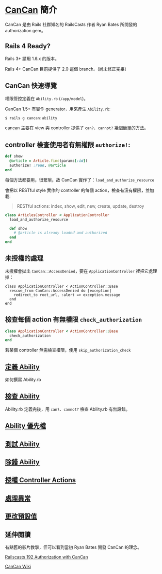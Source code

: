 # [CanCan](https://github.com/ryanb/cancan) 簡介

CanCan 是由 Rails 社群知名的 RailsCasts 作者 Ryan Bates 所開發的 authorization gem。

## Rails 4 Ready?

Rails 3+ 請用 1.6.x 的版本。

Rails 4+ CanCan 目前提供了 2.0 這個 branch。(尚未修正完畢）

## CanCan 快速導覽

權限管控定義在 `Ability.rb` (`/app/model`)。

CanCan 1.5+ 有實作 generator，用來產生 `Ability.rb`:

```bash
$ rails g cancan:ability
```

cancan 主要在 view 與 controller 提供了 `can?`、`cannot?` 幾個簡單的方法。

## controller 檢查使用者有無權限 `authorize!`:

```ruby
def show
  @article = Article.find(params[:id])
  authorize! :read, @article
end
```

每個方法都要用，很繁瑣，故 CanCan 實作了：`load_and_authorize_resource`

會把以 RESTful style 實作的 controller 的每個 action，檢查有沒有權限，並加載:

> RESTful actions: index, show, edit, new, create, update, destroy

```ruby
class ArticlesController < ApplicationController
  load_and_authorize_resource

  def show
    # @article is already loaded and authorized
  end
end
```

## 未授權的處理

未授權會拋出 `CanCan::AccessDenied`，要在 `ApplicationController` 裡把它處理掉：

```
class ApplicationController < ActionController::Base
  rescue_from CanCan::AccessDenied do |exception|
    redirect_to root_url, :alert => exception.message
  end
end
```

## 檢查每個 action 有無權限 `check_authorization`

```ruby
class ApplicationController < ActionController::Base
  check_authorization
end
```

若某個 controller 無需檢查權限，使用 `skip_authorization_check`

## [定義 Ability](https://github.com/ryanb/cancan/wiki/Authorizing-Controller-Actions)

如何撰寫 Ability.rb

## [檢查 Ability](https://github.com/ryanb/cancan/wiki/Checking-Abilities)

Ability.rb 定義完後，用 `can?`、`cannot?` 檢查 Ability.rb 有無設錯。

## [Ability 優先權](https://github.com/ryanb/cancan/wiki/Ability-Precedence)

## [測試 Ability](https://github.com/ryanb/cancan/wiki/Testing-Abilities)

## [除錯 Ability](https://github.com/ryanb/cancan/wiki/Debugging-Abilities)

## [授權 Controller Actions](https://github.com/ryanb/cancan/wiki/Authorizing-Controller-Actions)

## [處理異常](https://github.com/ryanb/cancan/wiki/Exception-Handling)

## [更改預設值](https://github.com/ryanb/cancan/wiki/Changing-Defaults)

## 延伸閱讀

有點舊的影片教學，但可以看到當初 Ryan Bates 開發 CanCan 的理念。

[Railscasts 192 Authorization with CanCan](http://railscasts.com/episodes/192-authorization-with-cancan)

[CanCan Wiki](https://github.com/ryanb/cancan/wiki)